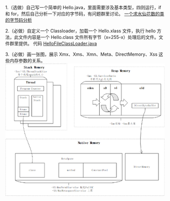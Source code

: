 1.（选做）自己写一个简单的 Hello.java，里面需要涉及基本类型，四则运行，if 和 for，然后自己分析一下对应的字节码，有问题群里讨论。
[一个求水仙花数的类的字节码分析](一个求水仙花数的类的字节码分析.md)

2.（必做）自定义一个 Classloader，加载一个 Hello.xlass 文件，执行 hello 方法，此文件内容是一个 Hello.class 文件所有字节（x=255-x）处理后的文件。文件群里提供。
代码 [HelloFileClassLoader.java](../../../src/main/java/com/dhb/geektimestudy/kimmking/week1/HelloFileClassLoader.java)

3.（必做）画一张图，展示 Xmx、Xms、Xmn、Meta、DirectMemory、Xss 这些内存参数的关系。
![内存参数关系](../../images/内存参数关系.png)


